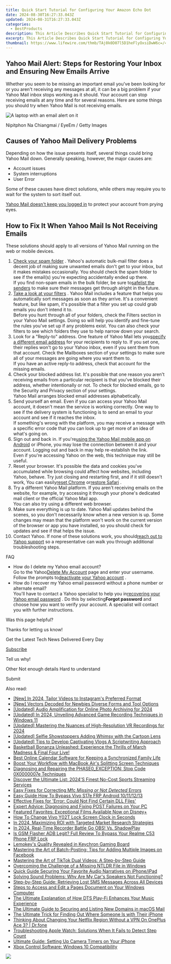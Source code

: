 ```yaml
---
title: Quick Start Tutorial for Configuring Your Amazon Echo Dot
date: 2024-08-30T16:27:33.043Z
updated: 2024-08-31T16:27:33.043Z
categories:
  - BestProducts
description: This Article Describes Quick Start Tutorial for Configuring Your Amazon Echo Dot
excerpt: This Article Describes Quick Start Tutorial for Configuring Your Amazon Echo Dot
thumbnail: https://www.lifewire.com/thmb/TAj0k0D07l5D1heFlyOxsiDwW6c=/400x300/filters:no_upscale():max_bytes(150000):strip_icc():format(webp)/echodotbuttons-9776315b8025454592fa4e45d26b8337.jpg
---
```


## Yahoo Mail Alert: Steps for Restoring Your Inbox and Ensuring New Emails Arrive
 Whether you seem to be missing an important email you've been looking for or you aren't receiving any messages at all, it can be a big problem if your Yahoo Mail inbox stops working as it should. Your account can stop receiving emails at any time and for several reasons. Here are some things you should try when Yahoo Mail is not receiving emails.

![A laptop with an email alert on it](https://www.lifewire.com/thmb/SfXOI-z7ZL2YnGDbg0twmqtQuwQ=/1500x0/filters:no_upscale():max_bytes(150000):strip_icc():format(webp)/GettyImages-1132289824-17803006e92047d1994c21404918c781.jpg)

 Nipitphon Na Chiangmai / EyeEm / Getty Images

## Causes of Yahoo Mail Delivery Problems

 Depending on how the issue presents itself, several things could bring Yahoo Mail down. Generally speaking, however, the major causes are:

* Account issues
* System interruptions
* User Error

 Some of these causes have direct solutions, while others may require you to wait for the system to sort itself out.

[Yahoo Mail doesn't keep you logged in](https://www.lifewire.com/why-log-in-yahoo-mail-every-time-1170874) to protect your account from prying eyes.

## How to Fix It When Yahoo Mail Is Not Receiving Emails

 These solutions should apply to all versions of Yahoo Mail running on the web or mobile devices.

1. [Check your spam folder](https://www.lifewire.com/review-yahoo-spam-folder-periodically-1167134) . Yahoo's automatic bulk-mail filter does a decent job of making sure unwanted emails don't get to your inbox, but it makes mistakes occasionally. You should check the spam folder to see if the email(s) you're expecting accidentally ended up there.  
 If you find non-spam emails in the bulk folder, be sure to[safelist the senders](https://www.lifewire.com/how-to-safelist-email-addresses-4588603) to make sure their messages get through alright in the future.
2. [Take a look at your filters](https://www.lifewire.com/set-up-filter-yahoo-mail-1167129) . Yahoo Mail includes a feature that helps you automatically sort messages as soon as they arrive. It's a convenient feature, but like spam, it's possible that a filter you set up could grab emails you don't intend it to.  
 Before you hunt through all of your folders, check the Filters section in your Yahoo Mail settings. Doing so will help you identify and fine-tune the rules you've set up if any problems exist. You can also check your filters to see which folders they use to help narrow down your search.
3. Look for a "Reply-to" address. One feature of Yahoo Mail lets you[specify a different email address](https://www.lifewire.com/specify-reply-to-address-yahoo-1174533) for your recipients to reply to. If you set one, their replies won't go to your Yahoo inbox, even if you sent them from that account. Check the Mailboxes section of your settings to make sure all of your messages are going where you want them to.  
 If you have an active reply-to address, check that account for the missing emails.
4. Check your blocked address list. It's possible that one reason you aren't receiving emails from a particular recipient is that you've blocked their address, whether intentionally or not. To check for blocked emails, go to the Security and Privacy section of your settings.  
Yahoo Mail arranges blocked email addresses alphabetically.
5. Send yourself an email. Even if you can access your Yahoo Mail account, it doesn't mean the service is working correctly. One way to see if the delivery system is functioning is to send an email to your account and see if it reaches the inbox.  
 If something's wrong with the platform, you may receive a message with a specific error code that you can look up to get more of an idea of what's going on.
6. Sign out and back in. If you're[using the Yahoo Mail mobile app on Android](https://www.lifewire.com/how-to-use-the-yahoo-app-on-android-4781598) or iPhone, you may lose the connection between it and your account. Logging out and back in may help re-establish the link.  
 Even if you're accessing Yahoo on the web, this technique may still be useful.
7. Reset your browser. It's possible the data and cookies you've accumulated while browsing could affect how websites, including Yahoo, behave. Try just closing and restarting first, and if it still doesn't work, You can easily[reset Chrome](https://www.lifewire.com/how-to-reset-google-chrome-to-its-default-state-4103626) or[restore Safari](https://www.lifewire.com/restoring-safari-default-settings-446560) .
8. Try a different Yahoo Mail platform. If you aren't receiving emails on the website, for example, try accessing it through your phone's dedicated mail client or the official Yahoo Mail app.  
You can also try using a different web browser.
9. Make sure everything is up to date. Yahoo Mail updates behind the scenes, so you don't necessarily know when a new version is up. Some changes may mean that the platform won't work on the current version of the browser or app you have installed, so you should check for updates and see if that helps the issue.
10. Contact Yahoo. If none of these solutions work, you should[reach out to Yahoo support](https://www.lifewire.com/contact-yahoo-mail-support-1174475) so a representative can walk you through additional troubleshooting steps.

 FAQ

* How do I delete my Yahoo email account?  
 Go to the Yahoo[Delete My Account](https://login.yahoo.com/account/delete-user) page and enter your username. Follow the prompts to[deactivate your Yahoo account](https://www.lifewire.com/how-to-delete-your-yahoo-mail-account-1174456) .
* How do I recover my Yahoo email password without a phone number or alternate email?  
 You'll have to contact a Yahoo specialist to help you in[recovering your Yahoo email password](https://www.lifewire.com/recover-yahoo-password-1174485) . Do this by selecting**Forgot password** and choose how you want to verify your account. A specialist will contact you with further instructions.

Was this page helpful?

Thanks for letting us know!

 Get the Latest Tech News Delivered Every Day

[Subscribe](https://www.lifewire.com/#)

Tell us why!

 Other  Not enough details  Hard to understand

 Submit

<ins class="adsbygoogle"
     style="display:block"
     data-ad-format="autorelaxed"
     data-ad-client="ca-pub-7571918770474297"
     data-ad-slot="1223367746"></ins>



<ins class="adsbygoogle"
     style="display:block"
     data-ad-client="ca-pub-7571918770474297"
     data-ad-slot="8358498916"
     data-ad-format="auto"
     data-full-width-responsive="true"></ins>

<span class="atpl-alsoreadstyle">Also read:</span>
<div><ul>
<li><a href="https://instagram-clips.techidaily.com/new-in-2024-tailor-videos-to-instagrams-preferred-format/"><u>[New] In 2024, Tailor Videos to Instagram's Preferred Format</u></a></li>
<li><a href="https://some-skills.techidaily.com/new-vectors-decoded-for-newbies-diverse-forms-and-tool-options/"><u>[New] Vectors Decoded for Newbies  Diverse Forms and Tool Options</u></a></li>
<li><a href="https://fox-access.techidaily.com/updated-audio-amplification-for-online-photo-archiving-for-2024/"><u>[Updated] Audio Amplification for Online Photo Archiving for 2024</u></a></li>
<li><a href="https://screen-mirroring-recording.techidaily.com/updated-in-2024-unveiling-advanced-game-recording-techniques-in-windows-11/"><u>[Updated] In 2024, Unveiling Advanced Game Recording Techniques in Windows 11</u></a></li>
<li><a href="https://screen-video-capture.techidaily.com/updated-mastering-the-nuances-of-high-resolution-vr-recordings-for-2024/"><u>[Updated] Mastering the Nuances of High-Resolution VR Recordings for 2024</u></a></li>
<li><a href="https://extra-approaches.techidaily.com/updated-selfie-showstoppers-adding-whimsy-with-the-cartoon-lens/"><u>[Updated] Selfie Showstoppers  Adding Whimsy with the Cartoon Lens</u></a></li>
<li><a href="https://some-skills.techidaily.com/updated-tips-to-develop-captivating-vlogs-a-scriptwriting-approach/"><u>[Updated] Tips to Develop Captivating Vlogs  A Scriptwriting Approach</u></a></li>
<li><a href="https://tech-recovery.techidaily.com/1722855049012-basketball-bonanza-unleashed-experience-the-thrills-of-march-madness-and-final-four-live/"><u>Basketball Bonanza Unleashed: Experience the Thrills of March Madness & Final Four Live!</u></a></li>
<li><a href="https://tech-recovery.techidaily.com/best-online-calendar-software-for-keeping-a-synchronized-family-life/"><u>Best Online Calendar Software for Keeping a Synchronized Family Life</u></a></li>
<li><a href="https://tech-recovery.techidaily.com/boost-your-workflow-with-macbook-airs-splitting-screen-techniques/"><u>Boost Your Workflow with MacBook Air's Splitting Screen Techniques</u></a></li>
<li><a href="https://tech-recovery.techidaily.com/diagnosing-and-repairing-the-phase0exception-stop-code-0x0000007e-techniques/"><u>Diagnosing and Repairing the PHASE0_EXCEPTION: Stop Code 0X0000007e Techniques</u></a></li>
<li><a href="https://tech-recovery.techidaily.com/discover-the-ultimate-list-2024s-finest-no-cost-sports-streaming-services/"><u>Discover the Ultimate List: 2024'S Finest No-Cost Sports Streaming Services</u></a></li>
<li><a href="https://tech-recovery.techidaily.com/easy-fixes-for-correcting-mfc-(em)missing-or-not-detected(em)-errors/"><u>Easy Fixes for Correcting Mfc <Em>Missing or Not Detected</Em> Errors</u></a></li>
<li><a href="https://bypass-frp.techidaily.com/easy-guide-how-to-bypass-vivo-s17e-frp-android-10111213-by-drfone-android/"><u>Easy Guide How To Bypass Vivo S17e FRP Android 10/11/12/13</u></a></li>
<li><a href="https://tech-recovery.techidaily.com/effective-fixes-for-error-could-not-find-certain-dll-files/"><u>Effective Fixes for 'Error: Could Not Find Certain DLL Files'</u></a></li>
<li><a href="https://tech-recovery.techidaily.com/expert-advice-diagnosing-and-fixing-post-failures-on-your-pc/"><u>Expert Advice: Diagnosing and Fixing POST Failures on Your PC</u></a></li>
<li><a href="https://tech-recovery.techidaily.com/featured-favorites-exceptional-films-available-now-on-disneyplus/"><u>Featured Favorites: Exceptional Films Available Now on Disney+</u></a></li>
<li><a href="https://android-unlock.techidaily.com/how-to-change-vivo-y02t-lock-screen-clock-in-seconds-by-drfone-android/"><u>How To Change Vivo Y02T Lock Screen Clock in Seconds</u></a></li>
<li><a href="https://extra-guidance.techidaily.com/in-2024-maximizing-roi-with-targeted-market-research-strategies/"><u>In 2024, Maximizing ROI with Targeted Market Research Strategies</u></a></li>
<li><a href="https://screen-video-capture.techidaily.com/in-2024-real-time-recorder-battle-go-obs-vs-shadowplay/"><u>In 2024, Real-Time Recorder Battle  Go OBS! Vs. ShadowPlay</u></a></li>
<li><a href="https://bypass-frp.techidaily.com/is-gsm-flasher-adb-legit-full-review-to-bypass-your-realme-c53-phone-frp-lock-by-drfone-android/"><u>Is GSM Flasher ADB Legit? Full Review To Bypass Your Realme C53 Phone FRP Lock</u></a></li>
<li><a href="https://games-able.techidaily.com/lemokeys-quality-revealed-in-keychron-gaming-board/"><u>Lemokey's Quality Revealed in Keychron Gaming Board</u></a></li>
<li><a href="https://tech-recovery.techidaily.com/mastering-the-art-of-batch-posting-tips-for-adding-multiple-images-on-facebook/"><u>Mastering the Art of Batch-Posting: Tips for Adding Multiple Images on Facebook</u></a></li>
<li><a href="https://tech-recovery.techidaily.com/mastering-the-art-of-tiktok-dual-videos-a-step-by-step-guide/"><u>Mastering the Art of TikTok Dual Videos: A Step-by-Step Guide</u></a></li>
<li><a href="https://tech-recovery.techidaily.com/overcoming-the-challenge-of-a-missing-ntldr-file-in-windows/"><u>Overcoming the Challenge of a Missing NTLDR File in Windows</u></a></li>
<li><a href="https://extra-tips.techidaily.com/quick-guide-securing-your-favorite-audio-narratives-on-iphoneipad/"><u>Quick Guide  Securing Your Favorite Audio Narratives on iPhone/iPad</u></a></li>
<li><a href="https://tech-recovery.techidaily.com/solving-sound-problems-why-are-my-cars-speakers-not-functioning/"><u>Solving Sound Problems: Why Are My Car's Speakers Not Functioning?</u></a></li>
<li><a href="https://tech-recovery.techidaily.com/step-by-step-guide-retrieving-lost-sms-messages-across-all-devices/"><u>Step-by-Step Guide: Retrieving Lost SMS Messages Across All Devices</u></a></li>
<li><a href="https://tech-recovery.techidaily.com/steps-to-access-and-edit-a-pages-document-on-your-windows-computer/"><u>Steps to Access and Edit a Pages Document on Your Windows Computer</u></a></li>
<li><a href="https://tech-recovery.techidaily.com/the-ultimate-explanation-of-how-dts-play-fi-enhances-your-music-experience/"><u>The Ultimate Explanation of How DTS Play-Fi Enhances Your Music Experience</u></a></li>
<li><a href="https://tech-recovery.techidaily.com/the-ultimate-guide-to-securing-and-listing-new-domains-in-macos-mail/"><u>The Ultimate Guide to Securing and Listing New Domains in macOS Mail</u></a></li>
<li><a href="https://tech-recovery.techidaily.com/the-ultimate-trick-for-finding-out-where-someone-is-with-their-iphone/"><u>The Ultimate Trick for Finding Out Where Someone Is with Their iPhone</u></a></li>
<li><a href="https://fake-location.techidaily.com/thinking-about-changing-your-netflix-region-without-a-vpn-on-oneplus-ace-3-drfone-by-drfone-virtual-android/"><u>Thinking About Changing Your Netflix Region Without a VPN On OnePlus Ace 3? | Dr.fone</u></a></li>
<li><a href="https://tech-recovery.techidaily.com/troubleshooting-apple-watch-solutions-when-it-fails-to-detect-step-count/"><u>Troubleshooting Apple Watch: Solutions When It Fails to Detect Step Count</u></a></li>
<li><a href="https://tech-recovery.techidaily.com/ultimate-guide-setting-up-camera-timers-on-your-iphone/"><u>Ultimate Guide: Setting Up Camera Timers on Your iPhone</u></a></li>
<li><a href="https://driver-install.techidaily.com/xbox-control-software-windows-10-compatibility/"><u>Xbox Control Software: Windows 10 Compatibility</u></a></li>
</ul></div>

<!-- affiliate ads begin -->
<a href="https://store.movavi.com/affiliate.php?ACCOUNT=MOVAVI&AFFILIATE=108875&PATH=https%3A%2F%2Fwww.movavi.com%3FAFFILIATE%3D108875%26RESOURCE%3DBanner%2B728x90"><img src="https://mcusercontent.com/0885a03ded3d480dca9287f12/images/2e76fe6a-3010-1b37-7846-f34ff9c6b4ca.png" border="0"></a>
<!-- affiliate ads end -->